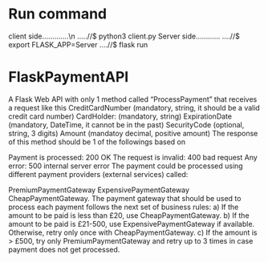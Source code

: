 # Run command
client side.............\n
.....//$ python3 client.py
Server side............
....//$ export FLASK_APP=Server
....//$ flask run




# FlaskPaymentAPI

A Flask Web API with only 1 method called “ProcessPayment” that receives a request
like this
CreditCardNumber (mandatory, string, it should be a valid credit card number)
CardHolder: (mandatory, string)
ExpirationDate (mandatory, DateTime, it cannot be in the past)
SecurityCode (optional, string, 3 digits)
Amount (mandatoy decimal, positive amount)
The response of this method should be 1 of the followings based on

Payment is processed: 200 OK
The request is invalid: 400 bad request
Any error: 500 internal server error
The payment could be processed using different payment providers (external services)
called:

PremiumPaymentGateway
ExpensivePaymentGateway
CheapPaymentGateway.
The payment gateway that should be used to process each payment follows the next set of
business rules:
a) If the amount to be paid is less than £20, use CheapPaymentGateway.
b) If the amount to be paid is £21-500, use ExpensivePaymentGateway if available.
Otherwise, retry only once with CheapPaymentGateway.
c) If the amount is > £500, try only PremiumPaymentGateway and retry up to 3 times
in case payment does not get processed.

